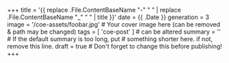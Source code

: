 +++
title = '{{ replace .File.ContentBaseName "-" " " | replace .File.ContentBaseName "_" " " | title }}'
date = {{ .Date }}
generation = 3
image = '/coe-assets/foobar.jpg' # Your cover image here (can be removed & path may be changed)
tags = [ 'coe-post' ]            # can be altered
summary = ''                     # If the default summary is too long, put
                                 # something shorter here. if not, remove this line.
draft = true                     # Don't forget to change this before publishing!
+++
